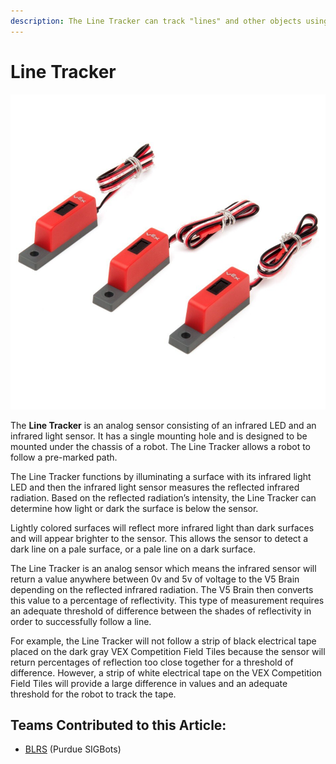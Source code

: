 ```yaml
---
description: The Line Tracker can track "lines" and other objects using infrared LEDs
---
```


# Line Tracker

![](../../../.gitbook/assets/line-tracker.jpg)

The **Line Tracker** is an analog sensor consisting of an infrared LED and an infrared light sensor. It has a single mounting hole and is designed to be mounted under the chassis of a robot. The Line Tracker allows a robot to follow a pre-marked path.

The Line Tracker functions by illuminating a surface with its infrared light LED and then the infrared light sensor measures the reflected infrared radiation. Based on the reflected radiation’s intensity, the Line Tracker can determine how light or dark the surface is below the sensor.

Lightly colored surfaces will reflect more infrared light than dark surfaces and will appear brighter to the sensor. This allows the sensor to detect a dark line on a pale surface, or a pale line on a dark surface.

The Line Tracker is an analog sensor which means the infrared sensor will return a value anywhere between 0v and 5v of voltage to the V5 Brain depending on the reflected infrared radiation. The V5 Brain then converts this value to a percentage of reflectivity. This type of measurement requires an adequate threshold of difference between the shades of reflectivity in order to successfully follow a line.

For example, the Line Tracker will not follow a strip of black electrical tape placed on the dark gray VEX Competition Field Tiles because the sensor will return percentages of reflection too close together for a threshold of difference. However, a strip of white electrical tape on the VEX Competition Field Tiles will provide a large difference in values and an adequate threshold for the robot to track the tape.

## Teams Contributed to this Article:

* [BLRS](https://purduesigbots.com/) (Purdue SIGBots)
